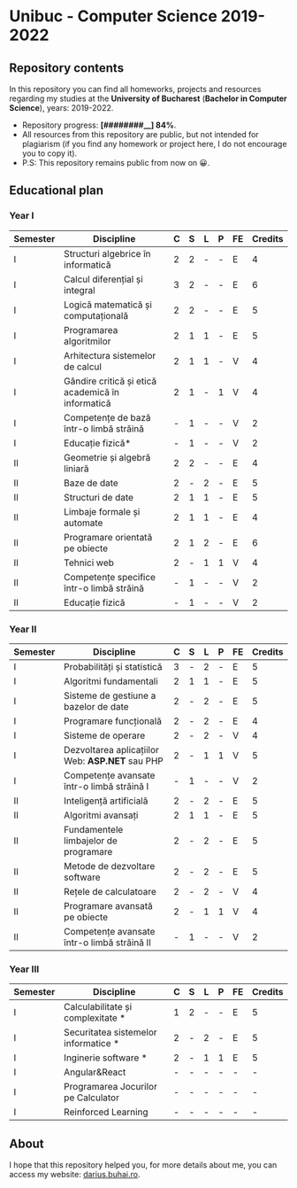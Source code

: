 # Unibuc - Computer Science 2019-2022
## Repository contents

In this repository you can find all homeworks, projects and resources regarding my studies at the **University of Bucharest** (**Bachelor in Computer Science**), years: 2019-2022.

 - Repository progress: **[########__] 84%**.
 - All resources from this repository are public, but not intended for plagiarism (if you find any homework or project here, I do not encourage you to copy it).
 - P.S: This repository remains public from now on 😀.

## Educational plan
### Year I
| Semester | Discipline                                       | C | S | L | P | FE | Credits |
|----------|--------------------------------------------------|---|---|---|---|----|---------|
| I        | Structuri algebrice în informatică               | 2 | 2 | - | - | E  | 4       |
| I        | Calcul diferențial și integral                   | 3 | 2 | - | - | E  | 6       |
| I        | Logică matematică și computațională              | 2 | 2 | - | - | E  | 5       |
| I        | Programarea algoritmilor                         | 2 | 1 | 1 | - | E  | 5       |
| I        | Arhitectura sistemelor de calcul                 | 2 | 1 | 1 | - | V  | 4       |
| I        | Gândire critică și etică academică în informatică| 2 | 1 | - | 1 | V  | 4       |
| I        | Competențe de bază într-o limbă străină          | - | 1 | - | - | V  | 2       |
| I        | Educație fizică*                                 | - | 1 | - | - | V  | 2       |
| II       | Geometrie și algebră liniară                     | 2 | 2 | - | - | E  | 4       |
| II       | Baze de date                                     | 2 | - | 2 | - | E  | 5       |
| II       | Structuri de date                                | 2 | 1 | 1 | - | E  | 5       |
| II       | Limbaje formale și automate                      | 2 | 1 | 1 | - | E  | 4       |
| II       | Programare orientată pe obiecte                  | 2 | 1 | 2 | - | E  | 6       |
| II       | Tehnici web                                      | 2 | - | 1 | 1 | V  | 4       |
| II       | Competențe specifice într-o limbă străină        | - | 1 | - | - | V  | 2       |
| II       | Educație fizică                                  | - | 1 | - | - | V  | 2       |

### Year II
| Semester | Discipline                                       | C | S | L | P | FE | Credits |
|----------|--------------------------------------------------|---|---|---|---|----|---------|
| I        | Probabilități și statistică                      | 3 | - | 2 | - | E  | 5       |
| I        | Algoritmi fundamentali                           | 2 | 1 | 1 | - | E  | 5       |
| I        | Sisteme de gestiune a bazelor de date            | 2 | - | 2 | - | E  | 5       |
| I        | Programare funcțională                           | 2 | - | 2 | - | E  | 4       |
| I        | Sisteme de operare                               | 2 | - | 2 | - | V  | 4       |
| I        | Dezvoltarea aplicațiilor Web: **ASP.NET** sau PHP| 2 | - | 1 | 1 | V  | 5       |
| I        | Competențe avansate într-o limbă străină I       | - | 1 | - | - | V  | 2       |
| II       | Inteligență artificială                          | 2 | - | 2 | - | E  | 5       |
| II       | Algoritmi avansați                               | 2 | 1 | 1 | - | E  | 5       |
| II       | Fundamentele limbajelor de programare            | 2 | - | 2 | - | E  | 5       |
| II       | Metode de dezvoltare software                    | 2 | - | 2 | - | E  | 5       |
| II       | Rețele de calculatoare                           | 2 | - | 2 | - | V  | 4       |
| II       | Programare avansată pe obiecte                   | 2 | - | 1 | 1 | V  | 4       |
| II       | Competențe avansate într-o limbă străină II      | - | 1 | - | - | V  | 2       |

### Year III
| Semester | Discipline                                       | C | S | L | P | FE | Credits |
|----------|--------------------------------------------------|---|---|---|---|----|---------|
| I        | Calculabilitate și complexitate *                | 1 | 2 | - | - | E  | 5       |
| I        | Securitatea sistemelor informatice *             | 2 | - | 2 | - | E  | 5       |
| I        | Inginerie software *                             | 2 | - | 1 | 1 | E  | 5       |
| I        | Angular&React                                    | - | - | - | - | -  | -       |
| I        | Programarea Jocurilor pe Calculator              | - | - | - | - | -  | -       |
| I        | Reinforced Learning                              | - | - | - | - | -  | -       |


## About

I hope that this repository helped you, for more details about me, you can access my website: [darius.buhai.ro](https://darius.buhai.ro).


